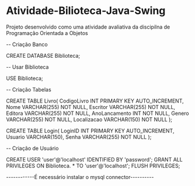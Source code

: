 # Atividade-Bilioteca-Java-Swing
Projeto desenvolvido como uma atividade avaliativa da discipilna de Programação Orientada a Objetos 

-- Criação Banco

CREATE DATABASE Biblioteca;

-- Usar Biblioteca

USE Biblioteca;

-- Criação Tabelas

CREATE TABLE Livro(
	CodigoLivro INT PRIMARY KEY AUTO_INCREMENT,
	Nome VARCHAR(255) NOT NULL,
	Escritor VARCHAR(255) NOT NULL,
	Editora VARCHAR(255) NOT NULL,
	AnoLancamento INT NOT NULL,
	Genero VARCHAR(255) NOT NULL,
	Localizacao VARCHAR(150) NOT NULL
);


CREATE TABLE Login(
	LoginID INT PRIMARY KEY AUTO_INCREMENT,
        Usuario VARCHAR(150),
        Senha VARCHAR(255) NOT NULL
);

-- Criação de Usuário

CREATE USER 'user'@'localhost' IDENTIFIED BY 'password';
GRANT ALL PRIVILEGES ON  Biblioteca. * TO 'user'@'localhost';
FLUSH PRIVILEGES;


------------É necessário instalar o mysql connector----------
